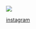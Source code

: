 ![](https://user-images.githubusercontent.com/109129639/178803903-344f5558-fc6b-4694-a0da-6fe41ecba97a.png)


[instagram](https://www.instagram.com/keyquest.tech/)

